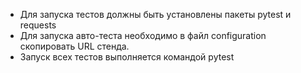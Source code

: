 - Для запуска тестов должны быть установлены пакеты pytest и requests
- Для запуска авто-теста необходимо в файл configuration скопировать URL стенда.
- Запуск всех тестов выполняется командой pytest

